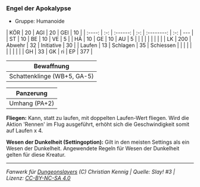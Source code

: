 ### Engel der Apokalypse

- Gruppe: Humanoide

|  KÖR   | 20  |   AGI    | 20  |    GEI     | 10  |
| :----: | :-: | :------: | :-: | :--------: | :-: | --- |
|   ST   | 10  |    BE    | 10  |     VE     |  5  |
|   HÄ   | 10  |    GE    | 10  |     AU     |  5  |
|        |     |          |     |            |     |     |
|   LK   | 200 |  Abwehr  | 32  | Initiative | 30  |
| Laufen | 13  | Schlagen | 35  | Schiessen  |     |
|        |     |          |     |            |     |     |
|   GH   | 33  |    GK    | ri  |     EP     | 377 |

|         Bewaffnung          |
| :-------------------------: |
| Schattenklinge (WB+5, GA-5) |

|   Panzerung   |
| :-----------: |
| Umhang (PA+2) |

**Fliegen:** Kann, statt zu laufen, mit doppelten Laufen-Wert fliegen. Wird die Aktion 'Rennen' im Flug ausgeführt, erhöht sich die Geschwindigkeit somit auf Laufen x 4.

**Wesen der Dunkelheit (Settingoption):** Gilt in den meisten Settings als ein Wesen der Dunkelheit. Angewendete Regeln für Wesen der Dunkelheit gelten für diese Kreatur.

---

_Fanwerk für [Dungeonslayers](https://www.dungeonslayers.net/) (C) Christian Kennig | Quelle: Slay! #3 | Lizenz: [CC-BY-NC-SA 4.0](https://creativecommons.org/licenses/by-nc-sa/4.0/deed.de)_
